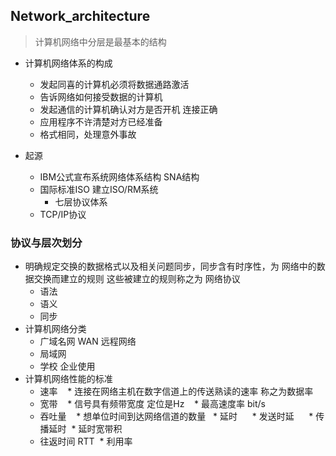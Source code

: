 ## Network_architecture
> 计算机网络中分层是最基本的结构

* 计算机网络体系的构成
  * 发起同喜的计算机必须将数据通路激活
  * 告诉网络如何接受数据的计算机
  * 发起通信的计算机确认对方是否开机 连接正确
  * 应用程序不许清楚对方已经准备
  * 格式相同，处理意外事故
  
* 起源
  * IBM公式宣布系统网络体系结构 SNA结构 
  * 国际标准ISO 建立ISO/RM系统
     * 七层协议体系
   * TCP/IP协议
  

### 协议与层次划分

* 明确规定交换的数据格式以及相关问题同步，同步含有时序性，为 网络中的数据交换而建立的规则
  这些被建立的规则称之为 网络协议
  * 语法
  * 语义
  * 同步
  
* 计算机网络分类
  * 广域名网  WAN 远程网络
  * 局域网
  * 学校 企业使用
  
* 计算机网络性能的标准
  * 速率
    * 连接在网络主机在数字信道上的传送熟读的速率 称之为数据率
  * 宽带
    * 信号具有频带宽度 定位是Hz
    * 最高速度率 bit/s
  * 吞吐量
    * 想单位时间到达网络信道的数量
   * 延时
      * 发送时延
      * 传播延时
  * 延时宽带积 
  * 往返时间 RTT
  * 利用率
